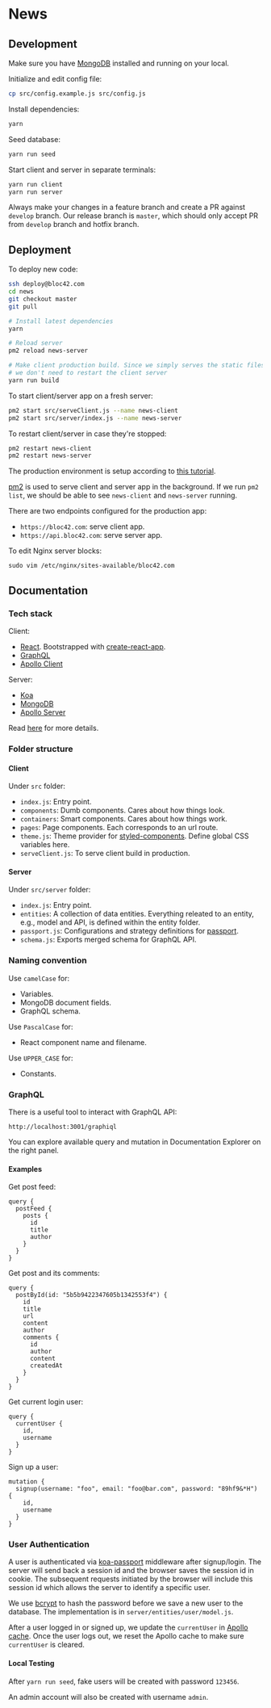 # News

## Development

Make sure you have [MongoDB](https://docs.mongodb.com/manual/installation/) installed and running on your local.

Initialize and edit config file:

```bash
cp src/config.example.js src/config.js
```

Install dependencies:

```bash
yarn
```

Seed database:

```bash
yarn run seed
```

Start client and server in separate terminals:

```bash
yarn run client
yarn run server
```

Always make your changes in a feature branch and create a PR against `develop` branch. Our release branch is `master`, which should only accept PR from `develop` branch and hotfix branch.

## Deployment

To deploy new code:

```bash
ssh deploy@bloc42.com
cd news
git checkout master
git pull

# Install latest dependencies
yarn

# Reload server
pm2 reload news-server

# Make client production build. Since we simply serves the static files, 
# we don't need to restart the client server
yarn run build
```

To start client/server app on a fresh server:

```bash
pm2 start src/serveClient.js --name news-client
pm2 start src/server/index.js --name news-server
```

To restart client/server in case they're stopped:

```bash
pm2 restart news-client
pm2 restart news-server
```

The production environment is setup according to [this tutorial](https://www.digitalocean.com/community/tutorials/how-to-set-up-a-node-js-application-for-production-on-ubuntu-18-04). 

[pm2](https://github.com/Unitech/pm2) is used to serve client and server app in the background. If we run `pm2 list`, we should be able to see `news-client` and `news-server` running.

There are two endpoints configured for the production app:

- `https://bloc42.com`: serve client app.
- `https://api.bloc42.com`: serve server app. 

To edit Nginx server blocks:

```
sudo vim /etc/nginx/sites-available/bloc42.com
```

## Documentation

### Tech stack

Client: 

- [React](https://reactjs.org/). Bootstrapped with [create-react-app](https://github.com/facebook/create-react-app).
- [GraphQL](http://graphql.github.io/)
- [Apollo Client](https://www.apollographql.com/docs/react/)

Server:

- [Koa](https://github.com/koajs/koa)
- [MongoDB](https://www.mongodb.com/)
- [Apollo Server](https://www.apollographql.com/docs/apollo-server/)

Read [here](https://github.com/block-dog/news/issues/1) for more details.

### Folder structure

#### Client

Under `src` folder:

- `index.js`: Entry point.
- `components`: Dumb components. Cares about how things look.
- `containers`: Smart components. Cares about how things work.
- `pages`: Page components. Each corresponds to an url route.
- `theme.js`: Theme provider for [styled-components](https://www.styled-components.com/). Define global CSS variables here.
- `serveClient.js`: To serve client build in production.

#### Server

Under `src/server` folder:

- `index.js`: Entry point.
- `entities`: A collection of data entities. Everything releated to an entity, e.g., model and API, is defined within the entity folder.
- `passport.js`: Configurations and strategy definitions for [passport](http://www.passportjs.org/).
- `schema.js`: Exports merged schema for GraphQL API.

### Naming convention

Use `camelCase` for:

- Variables.
- MongoDB document fields.
- GraphQL schema.

Use `PascalCase` for:

- React component name and filename.

Use `UPPER_CASE` for:

- Constants.

### GraphQL

There is a useful tool to interact with GraphQL API:

`http://localhost:3001/graphiql`

You can explore available query and mutation in Documentation Explorer on the right panel.

#### Examples

Get post feed:

```
query {
  postFeed {
    posts {
      id
      title
      author
    }
  }
}
```

Get post and its comments:

```
query {
  postById(id: "5b5b9422347605b1342553f4") {
    id
    title
    url
    content
    author
    comments {
      id
      author
      content
      createdAt
    }
  }
}
```

Get current login user:

```
query {
  currentUser {
    id,
    username
  }
}
```

Sign up a user:

```
mutation {
  signup(username: "foo", email: "foo@bar.com", password: "89hf9&*H") {
    id,
    username
  }
}
```

### User Authentication

A user is authenticated via [koa-passport](https://github.com/rkusa/koa-passport) middleware after signup/login. The server will send back a session id and the browser saves the session id in cookie. The subsequent requests initiated by the browser will include this session id which allows the server to identify a specific user.

We use [bcrypt](https://github.com/kelektiv/node.bcrypt.js) to hash the password before we save a new user to the database. The implementation is in `server/entities/user/model.js`.

After a user logged in or signed up, we update the `currentUser` in [Apollo cache](https://www.apollographql.com/docs/react/essentials/mutations.html#update). Once the user logs out, we reset the Apollo cache to make sure `currentUser` is cleared.

#### Local Testing

After `yarn run seed`, fake users will be created with password `123456`.

An admin account will also be created with username `admin`.
